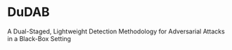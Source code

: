# DuDAB
A Dual-Staged, Lightweight Detection Methodology for Adversarial Attacks in a Black-Box Setting
